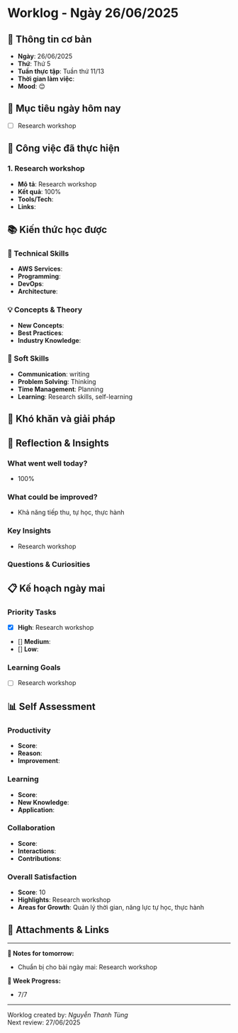 # Worklog - Ngày 26/06/2025
## 📅 Thông tin cơ bản
- **Ngày**: 26/06/2025
- **Thứ**: Thứ 5
- **Tuần thực tập**: Tuần thứ 11/13
- **Thời gian làm việc**: 
- **Mood**: 😊

## 🎯 Mục tiêu ngày hôm nay
- [ ] Research workshop

## 💼 Công việc đã thực hiện

### 1. Research workshop 
- **Mô tả**: Research workshop
- **Kết quả**: 100%
- **Tools/Tech**: 
- **Links**:

## 📚 Kiến thức học được

### 🔧 Technical Skills
- **AWS Services**:
- **Programming**: 
- **DevOps**: 
- **Architecture**: 

### 💡 Concepts & Theory
- **New Concepts**: 
- **Best Practices**: 
- **Industry Knowledge**: 

### 🤝 Soft Skills
- **Communication**: writing
- **Problem Solving**: Thinking
- **Time Management**: Planning
- **Learning**: Research skills, self-learning

## 🚧 Khó khăn và giải pháp

## 💭 Reflection & Insights

### What went well today?
- 100%

### What could be improved?
- Khả năng tiếp thu, tự học, thực hành

### Key Insights
- Research workshop

### Questions & Curiosities

## 📋 Kế hoạch ngày mai

### Priority Tasks
- [x] **High**: Research workshop
- [] **Medium**: 
- [] **Low**: 

### Learning Goals
- [ ] Research workshop

## 📊 Self Assessment

### Productivity
- **Score**:
- **Reason**: 
- **Improvement**:

### Learning
- **Score**: 
- **New Knowledge**:
- **Application**:

### Collaboration
- **Score**: 
- **Interactions**: 
- **Contributions**: 

### Overall Satisfaction
- **Score**: 10
- **Highlights**: Research workshop
- **Areas for Growth**: Quản lý thời gian, năng lực tự học, thực hành


## 📎 Attachments & Links


---

**📝 Notes for tomorrow:**
- Chuẩn bị cho bài ngày mai: Research workshop

**🎯 Week Progress:**
- 7/7

---
Worklog created by: *Nguyễn Thanh Tùng*  
Next review: 27/06/2025



